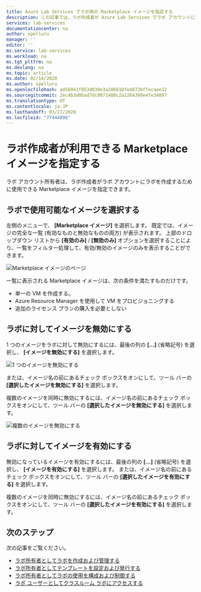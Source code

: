 ```yaml
---
title: Azure Lab Services でラボ用の Marketplace イメージを指定する
description: この記事では、ラボ作成者が Azure Lab Services でラボ アカウントにラボを作成するために使用できる Marketplace イメージを指定する方法について説明します。
services: lab-services
documentationcenter: na
author: spelluru
manager: ''
editor: ''
ms.service: lab-services
ms.workload: na
ms.tgt_pltfrm: na
ms.devlang: na
ms.topic: article
ms.date: 02/14/2020
ms.author: spelluru
ms.openlocfilehash: ad56041f853d030e3a286610fe4872bffecaee12
ms.sourcegitcommit: 2ec4b3d0bad7dc0071400c2a2264399e4fe34897
ms.translationtype: HT
ms.contentlocale: ja-JP
ms.lasthandoff: 03/27/2020
ms.locfileid: "77444896"
---
```

# <a name="specify-marketplace-images-available-to-lab-creators"></a>ラボ作成者が利用できる Marketplace イメージを指定する
ラボ アカウント所有者は、ラボ作成者がラボ アカウントにラボを作成するために使用できる Marketplace イメージを指定できます。 

## <a name="select-images-available-for-labs"></a>ラボで使用可能なイメージを選択する
左側のメニューで、 **[Marketplace イメージ]** を選択します。 既定では、イメージの完全な一覧 (有効なものと無効なものの両方) が表示されます。 上部のドロップダウン リストから **[有効のみ]** / **[無効のみ]** オプションを選択することにより、一覧をフィルター処理して、有効/無効のイメージのみを表示することができます。 
    
![Marketplace イメージのページ](../media/tutorial-setup-lab-account/marketplace-images-page.png)

一覧に表示される Marketplace イメージは、次の条件を満たすものだけです。
    
- 単一の VM を作成する。
- Azure Resource Manager を使用して VM をプロビジョニングする
- 追加のライセンス プランの購入を必要としない

## <a name="disable-images-for-a-lab"></a>ラボに対してイメージを無効にする 
1 つのイメージをラボに対して無効にするには、最後の列の **[...]** (省略記号) を選択し、 **[イメージを無効にする]** を選択します。 

![1 つのイメージを無効にする](../media/tutorial-setup-lab-account/disable-one-image.png) 

または、イメージ名の前にあるチェック ボックスをオンにして、ツール バーの **[選択したイメージを無効にする]** を選択します。 

複数のイメージを同時に無効にするには、イメージ名の前にあるチェック ボックスをオンにして、ツール バーの **[選択したイメージを無効にする]** を選択します。 

![複数のイメージを無効にする](../media/tutorial-setup-lab-account/disable-multiple-images.png) 


## <a name="enable-images-for-a-lab"></a>ラボに対してイメージを有効にする
無効になっているイメージを有効にするには、最後の列の **[...]** (省略記号) を選択し、 **[イメージを有効にする]** を選択します。 または、イメージ名の前にあるチェック ボックスをオンにして、ツール バーの **[選択したイメージを有効にする]** を選択します。 

複数のイメージを同時に無効にするには、イメージ名の前にあるチェック ボックスをオンにして、ツール バーの **[選択したイメージを有効にする]** を選択します。 

## <a name="next-steps"></a>次のステップ
次の記事をご覧ください。

- [ラボ所有者としてラボを作成および管理する](how-to-manage-classroom-labs.md)
- [ラボ所有者としてテンプレートを設定および発行する](how-to-create-manage-template.md)
- [ラボ所有者としてラボの使用を構成および制御する](how-to-configure-student-usage.md)
- [ラボ ユーザーとしてクラスルーム ラボにアクセスする](how-to-use-classroom-lab.md)
